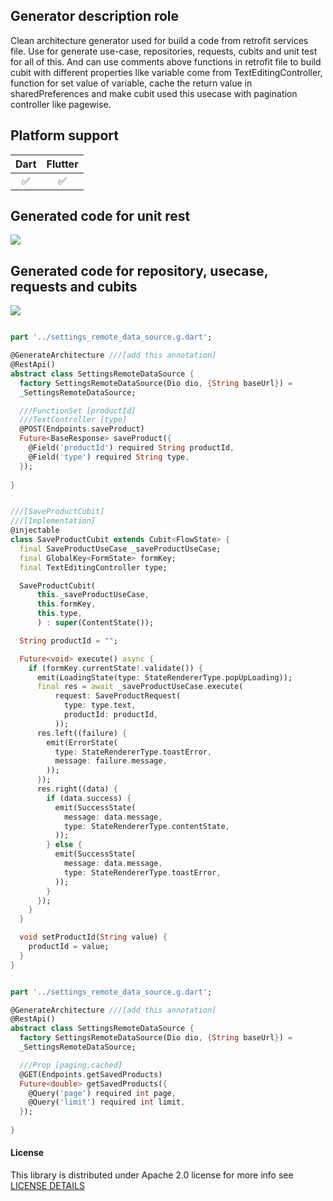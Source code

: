## Generator description role

Clean architecture generator used for build a code from retrofit services file.
Use for generate use-case, repositories, requests, cubits and unit test for all of this.
And can use comments above functions in retrofit file to build cubit with different properties like variable come from TextEditingController, function for set value of variable, cache the return value in sharedPreferences and make cubit used this usecase with pagination controller like pagewise.

## Platform support

| Dart | Flutter |
| :--: |   :-:   | 
|  ✅  |    ✅    | 

## Generated code for unit rest

<p>
 <img src="https://github.com/ibrahimnashat/clean_architecture_generator/blob/master/images/Screenshot%202023-08-03%20221114.png"/>
</p>

## Generated code for repository, usecase, requests and cubits

<p>
 <img src="https://github.com/ibrahimnashat/clean_architecture_generator/blob/master/images/Screenshot%202023-08-03%20221136.png"/>
</p>



```dart

part '../settings_remote_data_source.g.dart';

@GenerateArchitecture ///[add this annotation]
@RestApi()
abstract class SettingsRemoteDataSource {
  factory SettingsRemoteDataSource(Dio dio, {String baseUrl}) =
  _SettingsRemoteDataSource;

  ///FunctionSet [productId]     
  ///TextController [type]
  @POST(Endpoints.saveProduct)
  Future<BaseResponse> saveProduct({
    @Field('productId') required String productId,
    @Field('type') required String type,
  });
  
}


```
```dart

///[SaveProductCubit]
///[Implementation]
@injectable
class SaveProductCubit extends Cubit<FlowState> {
  final SaveProductUseCase _saveProductUseCase;
  final GlobalKey<FormState> formKey;
  final TextEditingController type;

  SaveProductCubit(
      this._saveProductUseCase,
      this.formKey,
      this.type,
      ) : super(ContentState());

  String productId = "";

  Future<void> execute() async {
    if (formKey.currentState!.validate()) {
      emit(LoadingState(type: StateRendererType.popUpLoading));
      final res = await _saveProductUseCase.execute(
          request: SaveProductRequest(
            type: type.text,
            productId: productId,
          ));
      res.left((failure) {
        emit(ErrorState(
          type: StateRendererType.toastError,
          message: failure.message,
        ));
      });
      res.right((data) {
        if (data.success) {
          emit(SuccessState(
            message: data.message,
            type: StateRendererType.contentState,
          ));
        } else {
          emit(SuccessState(
            message: data.message,
            type: StateRendererType.toastError,
          ));
        }
      });
    }
  }

  void setProductId(String value) {
    productId = value;
  }
}

```
```dart

part '../settings_remote_data_source.g.dart';

@GenerateArchitecture ///[add this annotation]
@RestApi()
abstract class SettingsRemoteDataSource {
  factory SettingsRemoteDataSource(Dio dio, {String baseUrl}) =
  _SettingsRemoteDataSource;

  ///Prop [paging,cached]
  @GET(Endpoints.getSavedProducts)
  Future<double> getSavedProducts({
    @Query('page') required int page,
    @Query('limit') required int limit,
  });
  
}


```

#### License

This library is distributed under Apache 2.0 license for more info see [LICENSE DETAILS](./LICENSE)
